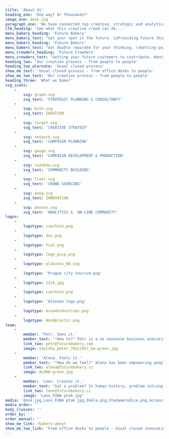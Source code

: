 ```yaml
---
title: 'About Us'
heading_one: 'One way? Or Thousands?'
image_one: desk.jpg
paragraph_one: 'We have connected top creative, strategic and analytical minds with real life experience and levity of thousands people from our crowds. People who don’t sit in the office or development centre, but have a real life… with real problems and needs. We link ideas and insights, trends or strategies. We look for future trends. We seek diversity, new perspective and link together what seems incompatible. We listen and get inspired by the crowd. We look at numbers but don''t average them out. We regularly check temperature to know what people really feel. We want to know what our future will look like and we want to participate in it. We help individuals as well as organizations find their place in the future. We fuel brands with relevant product and experience concepts, offer a fresh perspective on your business and ideate original campaign ideas.'
CTA_heading: 'See what this creative crowd can do...'
menu_bakery_heading: 'Future Bakery'
menu_bakery_text: "Get your spot in the future. \nProviding future thinking, innovations and a strategy. From experts already working with thousands of your future customers."
menu_bakers_heading: 'Future Bakers'
menu_bakers_text: "Get double rewarded for your thinking. \nGetting paid for your ideas and having a rewarding time. Join a community of thousands who bring future value."
menu_crowders_heading: 'Future Crowders'
menu_crowders_text: 'Getting your future customers to contribute. Wanting to see their voice in your future to become a reality.'
heading_two: 'Our creation process - from people to people'
heading_two_alernate: 'Usual closed process'
show_me_text: 'Usual closed process - from office desks to people'
show_me_two_text: 'Our creation process - from people to people'
heading_three: 'What we bake?'
svg_icons:
    -
        svg: graph.svg
        svg_text: 'STRATEGIC PLANNING & CONSULTANCY'
    -
        svg: bulb.svg
        svg_text: IDEATION
    -
        svg: target.svg
        svg_text: 'CREATIVE STRATEGY'
    -
        svg: network.svg
        svg_text: 'CAMPAIGN PLANNING'
    -
        svg: gauge.svg
        svg_text: 'CAMPAIGN DEVELOPMENT & PRODUCTION'
    -
        svg: rainbow.svg
        svg_text: 'COMMUNITY BUILDING'
    -
        svg: fiver.svg
        svg_text: 'CROWD SOURCING'
    -
        svg: bang.svg
        svg_text: INNOVATION
    -
        svg: phones.svg
        svg_text: 'ANALYTICS &  ON-LINE COMMUNITY'
logos:
    -
        logotype: czechinn.png
    -
        logotype: das.png
    -
        logotype: fiat.png
    -
        logotype: logo_pscp.png
    -
        logotype: plakatov_00.svg
    -
        logotype: 'Prague city tourism.png'
    -
        logotype: 1214.jpg
    -
        logotype: czechinn.png
    -
        logotype: 'Alaskan logo.png'
    -
        logotype: Area4industries.png
    -
        logotype: Woodplastic.png
team:
    -
        member: 'Petr. Sees it.'
        member_text: '"How to?" Petr is a no nonsense business executive and practitioner, always on the lookout for growth. Persistently focusing on the how to, the way to achieve growth, expanding, capturing new markets and moving brands to the next level. For over thirty years, 45+ categories, from local businesses to major multinationals, from capturing new markets for chewing gums to creating political superstars. The combination of holding executive positions in Europe and North America, combined with his lifelong love of Asia, brings clients access to a unique blend of globality, bushcraft practicality, academic theory and university of life acumen. With a knack for human behaviour combined with his skill of seeing business potential, his area of expertise is new markets formation. He notices early shifts in consumer attitude patterns, sensing changing needs, setting apart fads and robust trends, and observes the creation of societal, cultural themes, topics and meanings.'
        link_two: petr@futurebakery.com
        image: topinka_peter_792x1057_bw-green.jpg
    -
        member: 'Alena. Feels it.'
        member_text: '"How do we feel?" Alena has been empowering people throughout her business career by making them feel as a part of a big family, on a mission, with a purpose. She is a care taker, a we first-you second-me last team player, a selfless motivator, a pusher and puller, based on what people need or what makes them stronger in their roles. Turned corporate cultures into belonging emplying her natural gift and talent of a family creator, a herdsgirl, a flocker, a crowd carer, a swarm guard, caring how people feel, what they need, how can she help. A median mix of European North and South, whatever job position in business she started, she has always ended organizing - the North talent - people - the South talent. She formed them into teams and further even into one family, with a purpose and a sense of belonging. She holds several positions, all having to do with running the family. A pretty big family with over tens of thousands of siblings, relatives, connected family members. All having to feel as a part. All having a different role, personality, talent and gift. All contributing differently, at different times, at different tasks.'
        link_two: alena@futurebakery.cz
        image: ALENA-green.jpg
    -
        member: 'Leon. Creates it.'
        member_text: "Got a problem? In human history, problem solving has always been one of the greatest sources of creativity. And the bigger the problem, the greater the creativity. \LLeon spent the last thirty years looking for answers to business problems, big and small.  Answers that combine the logic of strategy with the magic of creative thinking. Answers that help brands become part of our lives, find their place in everyday rituals and popular culture. \nThrough his long career, across many local and international brands, the key to success has always been the same. A firm believe in the power of an idea, deeply rooted in the human truth. An idea so strong, it can change our behaviour, take any shape or form and last longer, than your average marketing manager."
        link_two: leon@futurebakery.cz
        image: 'Leon_FUBA ptak.jpg'
media: 'desk.jpg,Leon_FUBA ptak.jpg,dukla.png,hledamerodice.png,mccann.png,pscp.png,k.png,zonky.png,logo_pscp.png,penazka_robert_792x1057_bw-green.jpg,metaxa.png,ntm.png,mallcz.png,suchej-unor.png,network.svg,jihoceska-univerzita.png,Expo image.png,jsmefer.png,dongoiovan.png,gauge.svg,emco.png,unyp.png,target.svg,kooperativa.png,fiver.svg,mctree.png,ruzovyslon.png,__Leon 3.jpg,penazka_robert_8696-2_792x1057.jpg,fiat.png,milka.png,ALENA-green.jpg,kofola.png,rohlikcz.png,rafun.png,metlife.png,muller.png,captain-morgan.png,clavin.png,pelcova.jpg,hairguy.jpg,rainbow.svg,j&t-banka.png,das.png,bang.svg,Pivovary-Staropramen.jpg,penazka_robert_8696-2_792x1057_bw.jpg,graph.svg,hello.png,coyote.png,topinka_peter_8744-2_792x1057.jpg,topinka_peter_8744-2_792x1057_bw.jpg,bublology.png,braun_alex_792x1057_bw-green.jpg,bos.png,prvniklubova.png,cebia.png,ostravar.png,creative-dock.png,Prague city tourism.png,bulb.svg,zoot.png,klara.png,pragtique.png,topinka_peter_792x1057_bw-green.jpg,bw_pelcova.jpg,czechinn.png,keiki.png,phones.svg,plakatov_00.svg,grants.png,1214.jpg,Alaskan logo.png,Area4industries.png,Woodplastic.png'
media_order: ''
body_classes: ''
order_by: ''
order_manual: ''
show_me_link: /bakery-about
show_me_two_link: 'From office desks to people - Usual closed innovation process '
---
```



